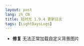 ```yaml
---
layout: post
lang: zh_CN
title: 轻时光 1.9.4 更新日志
tags: [LightDaysLogs]
---
```


* **修复** 无法正常加载自定义背景图片